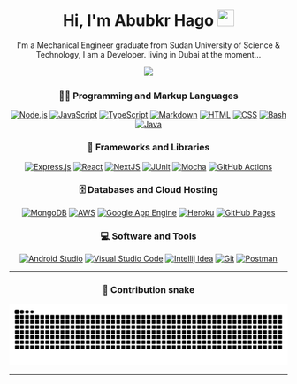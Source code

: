 <div align="center">
  <h1> Hi, I'm Abubkr Hago <img src="https://raw.githubusercontent.com/MartinHeinz/MartinHeinz/master/wave.gif" width="30px" height="30px" /></h1>
I'm a Mechanical Engineer graduate from Sudan University of Science & Technology, I am a Developer. living in Dubai at the moment... 
<p align="center">
  <a href="https://github.com/DenverCoder1/readme-typing-svg">
    <img src="https://readme-typing-svg.demolab.com/?lines=4%2B Years MERN Stack Development;2%2B Years NextJS Development;4%2B Years Android Development&font=Fira Code&center=true&width=440&height=45&color=f75c7e&vCenter=true&pause=700&size=22" /></a>
</p>

  <!-- Some badges from https://github.com/Ileriayo/markdown-badges -->
<h3>👨‍💻 Programming and Markup Languages</h3>
  <p>
      <a href="https://github.com/search?q=user%3Aabubkr-hago%3Ajavascript"><img alt="Node.js" src="https://img.shields.io/badge/Node.js-43853D.svg?logo=node.js&logoColor=white"></a>
      <a href="https://github.com/search?q=user%3Aabubkr-hago%3Ajavascript"><img alt="JavaScript" src="https://img.shields.io/badge/JavaScript-F7DF1E.svg?logo=javascript&logoColor=black"></a>
      <a href="https://github.com/search?q=user%3Aabubkr-hago%3AtypeScript"><img alt="TypeScript" src="https://img.shields.io/badge/TypeScript-007ACC.svg?logo=typescript&logoColor=white"></a>
      <a href="https://github.com/search?q=user%3Aabubkr-hago%3Amarkdown"><img alt="Markdown" src="https://img.shields.io/badge/Markdown-000000.svg?logo=markdown&logoColor=white"></a>
      <a href="https://github.com/search?q=user%3Aabubkr-hago%3Ahtml"><img alt="HTML" src="https://img.shields.io/badge/HTML-E34F26.svg?logo=html5&logoColor=white"></a>
      <a href="https://github.com/search?q=user%3Aabubkr-hago%3Acss"><img alt="CSS" src="https://img.shields.io/badge/CSS-1572B6.svg?logo=css3&logoColor=white"></a>
      <a href="https://github.com/search?q=user%3Aabubkr-hago%3Abash"><img alt="Bash" src="https://img.shields.io/badge/Bash-121011.svg?logo=gnu-bash&logoColor=white"></a>
      <a href="https://github.com/search?q=user%3Aabubkr-hago%3Ajava"><img alt="Java" src="https://custom-icon-badges.demolab.com/badge/Java-007396.svg?logo=java&logoColor=white"></a>
  </p>

<h3>🧰 Frameworks and Libraries</h3>

  <p>
      <a href="#"><img alt="Express.js" src="https://img.shields.io/badge/Express.js-404d59.svg?logo=express&logoColor=white"></a>
      <a href="#"><img alt="React" src="https://img.shields.io/badge/React-20232a.svg?logo=react&logoColor=%2361DAFB"></a>
      <a href="#"><img alt="NextJS" src="https://img.shields.io/badge/next%20js-000000?logo=nextdotjs&logoColor=white"></a>
      <a href="#"><img alt="JUnit" src="https://custom-icon-badges.demolab.com/badge/JUnit-25A162.svg?logo=check-circle&logoColor=white"></a>
      <a href="#"><img alt="Mocha" src="https://img.shields.io/badge/Mocha-8D6748?logo=Mocha&logoColor=white"></a>
      <a href="#"><img alt="GitHub Actions" src="https://img.shields.io/badge/GitHub%20Actions-2671E5.svg?logo=github%20actions&logoColor=white"></a>
  </p>

<h3>🗄️ Databases and Cloud Hosting</h3>

  <p>
      <a href="#"><img alt="MongoDB" src ="https://img.shields.io/badge/MongoDB-4ea94b.svg?logo=mongodb&logoColor=white"></a>
      <a href="#"><img alt="AWS" src="https://img.shields.io/badge/AWS-%23FF9900.svg?logo=amazon-aws&logoColor=whitee"></a>
      <a href="#"><img alt="Google App Engine" src="https://img.shields.io/badge/GoogleCloud-%234285F4.svg?logo=google-cloud&logoColor=white"></a>
      <a href="#"><img alt="Heroku" src="https://img.shields.io/badge/Heroku-430098.svg?logo=heroku&logoColor=white"></a>
      <a href="#"><img alt="GitHub Pages" src="https://img.shields.io/badge/GitHub%20Pages-327FC7.svg?logo=github&logoColor=white"></a>
  </p>

<h3>💻 Software and Tools</h3>

  <p>
      <a href="#"><img alt="Android Studio" src="https://img.shields.io/badge/Android%20Studio-008678.svg?logo=android-studio&logoColor=white"></a>
      <a href="#"><img alt="Visual Studio Code" src="https://img.shields.io/badge/Visual%20Studio%20Code-0078d7.svg?logo=visual-studio-code&logoColor=white"></a>
      <a href="#"><img alt="Intellij Idea" src="https://img.shields.io/badge/IntelliJIDEA-000000.svg?logo=intellij-idea&logoColor=white"></a>
      <a href="#"><img alt="Git" src="https://img.shields.io/badge/Git-F05033.svg?logo=git&logoColor=white"></a>
      <a href="#"><img alt="Postman" src="https://img.shields.io/badge/Postman-FF6C37?logo=postman&logoColor=white"></a>
  </p>
  
---

### 🐍 Contribution snake

<picture>
  <source media="(prefers-color-scheme: dark)" srcset="github-snake-dark.svg" />
  <source media="(prefers-color-scheme: light)" srcset="github-snake.svg" />
  <img alt="github-snake" src="github-snake.svg" />
</picture>

---
</div>

[1]: https://twitter.com/LionOrshid
[2]: https://github.com/abubkr-hago
[3]: https://www.linkedin.com/in/abubkr-hago/
